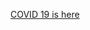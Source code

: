 [COVID 19 is here](https://en.wikipedia.org/wiki/White_Walker#/media/File:White_Walker-Game_of_Thrones-S02-E10.jpg)
